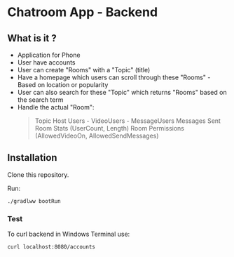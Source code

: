 # Chatroom App - Backend

## What is it ?

- Application for Phone
- User have accounts
- User can create "Rooms" with a "Topic" (title)
- Have a homepage which users can scroll through these "Rooms" - Based on location or popularity
- User can also search for these "Topic" which returns "Rooms" based on the search term
- Handle the actual "Room":
    > Topic
    > Host
    > Users
        - VideoUsers
        - MessageUsers
    > Messages Sent
    > Room Stats (UserCount, Length)
    > Room Permissions (AllowedVideoOn, AllowedSendMessages)

## Installation 
Clone this repository.

Run:  

~~~
./gradlww bootRun
~~~

### Test

To curl backend in Windows Terminal use:

```
curl localhost:8080/accounts
```


